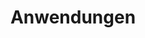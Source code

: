 ---
title: Anwendungen
custom_title:
  html: PAGES.APPLICATION
  menu: PAGES.APPLICATION
meta:
  title: PAGES.APPLICATION_META_TITLE
  keywords: PAGES.APPLICATION_META_KEYWORDS
  description: PAGES.APPLICATION_META_DESCRIPTION
visible: true
include_twigs:
  - 'partials/global/teaser/teaser-resizer.html.twig'
routes:
  default: /anwendungen
content:
  items: '@self.modular'
  order:
    by: default
---